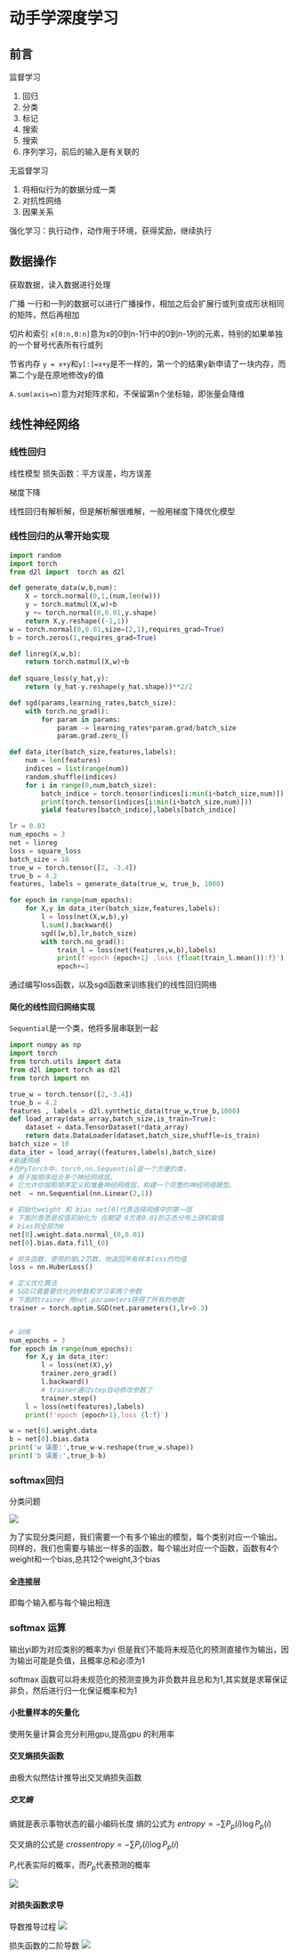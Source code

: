 # 动手学深度学习
## 前言
监督学习
1. 回归
2. 分类
3. 标记
4. 搜索
5. 搜索
6. 序列学习，前后的输入是有关联的

无监督学习
1. 将相似行为的数据分成一类
2. 对抗性网络
3. 因果关系

强化学习：执行动作，动作用于环境，获得奖励，继续执行

## 数据操作
获取数据，读入数据进行处理

广播
一行和一列的数据可以进行广播操作，相加之后会扩展行或列变成形状相同的矩阵，然后再相加

切片和索引
`x[0:n,0:n]`意为x的0到n-1行中的0到n-1列的元素，特别的如果单独的一个冒号代表所有行或列

节省内存
`y = x+y`和`y[:]=x+y`是不一样的，第一个的结果y新申请了一块内存，而第二个y是在原地修改y的值


`A.sum(axis=n)`意为对矩阵求和，不保留第n个坐标轴，即张量会降维


## 线性神经网络
### 线性回归
线性模型
损失函数：平方误差，均方误差

梯度下降

线性回归有解析解，但是解析解很难解，一般用梯度下降优化模型


### 线性回归的从零开始实现
```python
import random
import torch
from d2l import  torch as d2l

def generate_data(w,b,num):
    X = torch.normal(0,1,(num,len(w)))
    y = torch.matmul(X,w)+b
    y += torch.normal(0,0.01,y.shape)
    return X,y.reshape((-1,1))
w = torch.normal(0,0.01,size=(2,1),requires_grad=True)
b = torch.zeros(1,requires_grad=True)

def linreg(X,w,b):
    return torch.matmul(X,w)+b
    
def square_loss(y_hat,y):
    return (y_hat-y.reshape(y_hat.shape))**2/2

def sgd(params,learning_rates,batch_size):
    with torch.no_grad():
        for param in params:
            param -= learning_rates*param.grad/batch_size
            param.grad.zero_()

def data_iter(batch_size,features,labels):
    num = len(features)
    indices = list(range(num))
    random.shuffle(indices)
    for i in range(0,num,batch_size):
        batch_indice = torch.tensor(indices[i:min(i+batch_size,num)])
        print(torch.tensor(indices[i:min(i+batch_size,num)]))
        yield features[batch_indice],labels[batch_indice]

lr = 0.03
num_epochs = 3
net = linreg
loss = square_loss
batch_size = 10
true_w = torch.tensor([2, -3.4])
true_b = 4.2
features, labels = generate_data(true_w, true_b, 1000)

for epoch in range(num_epochs):
    for X,y in data_iter(batch_size,features,labels):
        l = loss(net(X,w,b),y)
        l.sum().backward()
        sgd([w,b],lr,batch_size)
        with torch.no_grad():
            train_l = loss(net(features,w,b),labels)
            print(f'epoch {epoch+1} ,loss {float(train_l.mean()):f}')
            epoch+=1
```
通过编写loss函数，以及sgd函数来训练我们的线性回归网络

#### 简化的线性回归网络实现
`Sequential`是一个类，他将多层串联到一起
```python
import numpy as np
import torch
from torch.utils import data
from d2l import torch as d2l
from torch import nn

true_w = torch.tensor([2,-3.4])
true_b = 4.2
features , labels = d2l.synthetic_data(true_w,true_b,1000)
def load_array(data_array,batch_size,is_train=True):
    dataset = data.TensorDataset(*data_array)
    return data.DataLoader(dataset,batch_size,shuffle=is_train)
batch_size = 10
data_iter = load_array((features,labels),batch_size)
#新建网络
#在PyTorch中，torch.nn.Sequential是一个方便的类，
# 用于按顺序组合多个神经网络层。
# 它允许你按照顺序定义和堆叠神经网络层，构建一个完整的神经网络模型。
net  = nn.Sequential(nn.Linear(2,1))

# 初始化weight 和 bias net[0]代表选择网络中的第一层
# 下面的意思是权值初始化为 在期望 0方差0.01的正态分布上随机取值
# bias则全部为0
net[0].weight.data.normal_(0,0.01)
net[0].bias.data.fill_(0)

# 损失函数，使用的是L2范数，他返回所有样本loss的均值
loss = nn.HuberLoss()

# 定义优化算法 
# SGD只需要要优化的参数和学习率两个参数
# 下面的trainer 用net.parameters获得了所有的参数
trainer = torch.optim.SGD(net.parameters(),lr=0.3)


# 训练
num_epochs = 3
for epoch in range(num_epochs):
    for X,y in data_iter:
        l = loss(net(X),y)
        trainer.zero_grad()
        l.backward()
        # trainer通过step自动修改参数了
        trainer.step() 
    l = loss(net(features),labels)
    print(f'epoch {epoch+1},loss {l:f}')

w = net[0].weight.data
b = net[0].bias.data
print('w 误差:',true_w-w.reshape(true_w.shape))
print('b 误差:',true_b-b)
```


### softmax回归
分类问题

![](./img/softmax.png)

为了实现分类问题，我们需要一个有多个输出的模型，每个类别对应一个输出。
同样的，我们也需要与输出一样多的函数，每个输出对应一个函数，函数有4个weight和一个bias,总共12个weight,3个bias

#### 全连接层
即每个输入都与每个输出相连


### softmax 运算

输出yi即为对应类别的概率为yi
但是我们不能将未规范化的预测直接作为输出，因为输出可能是负值，且概率总和必须为1

softmax 函数可以将未规范化的预测变换为非负数并且总和为1,其实就是求幂保证非负，然后进行归一化保证概率和为1

#### 小批量样本的矢量化
使用矢量计算会充分利用gpu,提高gpu 的利用率
#### 交叉熵损失函数
由极大似然估计推导出交叉熵损失函数
##### 交叉熵
熵就是表示事物状态的最小编码长度
熵的公式为 $entropy = -\sum P_p(i) \log P_p(i)$

交叉熵的公式是 $cross entropy = -\sum P_r(i) \log P_p(i)$

$P_r$代表实际的概率，而$P_p$代表预测的概率

![](./img/entropy.png)

#### 对损失函数求导
导数推导过程
![](./img/delim.png)

损失函数的二阶导数
![](./img/2delim.png)